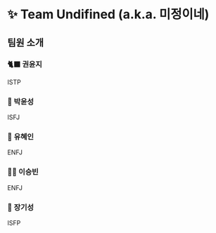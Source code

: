 # ✨ Team Undifined (a.k.a. 미정이네)

## 팀원 소개

### 🐈‍⬛ <b>권윤지</b>

ISTP

### 🐣 <b>박윤성</b>

ISFJ

### 🐋 <b>유혜인</b>

ENFJ

### 🫶🏻 <b>이승빈</b>

ENFJ

### 🫨 <b>장기성</b>

ISFP
